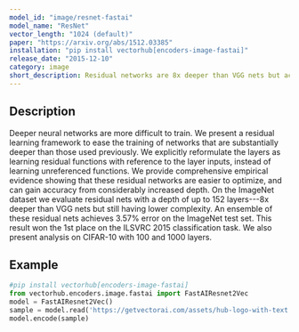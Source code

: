 ```yaml
---
model_id: "image/resnet-fastai"
model_name: "ResNet"
vector_length: "1024 (default)"
paper: "https://arxiv.org/abs/1512.03385"
installation: "pip install vectorhub[encoders-image-fastai]"
release_date: "2015-12-10"
category: image
short_description: Residual networks are 8x deeper than VGG nets but achieves lower complexity.  Then, the residual network was able to achieve 3.57% error on the ImageNet dataset.
---
```


## Description

Deeper neural networks are more difficult to train. We present a residual learning framework to ease the training of networks that are substantially deeper than those used previously. We explicitly reformulate the layers as learning residual functions with reference to the layer inputs, instead of learning unreferenced functions. We provide comprehensive empirical evidence showing that these residual networks are easier to optimize, and can gain accuracy from considerably increased depth. On the ImageNet dataset we evaluate residual nets with a depth of up to 152 layers---8x deeper than VGG nets but still having lower complexity. An ensemble of these residual nets achieves 3.57% error on the ImageNet test set. This result won the 1st place on the ILSVRC 2015 classification task. We also present analysis on CIFAR-10 with 100 and 1000 layers.

## Example

```python
#pip install vectorhub[encoders-image-fastai]
from vectorhub.encoders.image.fastai import FastAIResnet2Vec
model = FastAIResnet2Vec()
sample = model.read('https://getvectorai.com/assets/hub-logo-with-text.png')
model.encode(sample)
```
